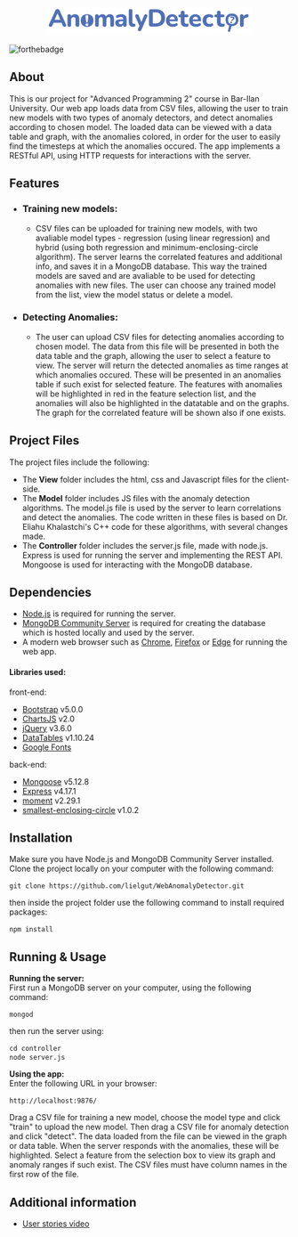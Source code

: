 <p align="center">
<img src="view/logo.svg" alt="Logo" height="50">
</p>

![forthebadge](https://img.shields.io/badge/Made%20with-Javascript-blue)

## About

This is our project for "Advanced Programming 2" course in Bar-Ilan University. Our web app loads data from CSV files, allowing the user to train new models with two types of anomaly detectors, and detect anomalies according to chosen model.
The loaded data can be viewed with a data table and graph, with the anomalies colored, in order for the user to easily find the timesteps at which the anomalies occured.
The app implements a RESTful API, using HTTP requests for interactions with the server.

## Features
- ### Training new models:
  - CSV files can be uploaded for training new models, with two avaliable model types - regression (using linear regression) and hybrid (using both regression and minimum-enclosing-circle algorithm). The server learns the correlated features and additional info, and saves it in a MongoDB database.
  This way the trained models are saved and are avaliable to be used for detecting anomalies with new files.
  The user can choose any trained model from the list, view the model status or delete a model.
- ### Detecting Anomalies:
  - The user can upload CSV files for detecting anomalies according to chosen model. The data from this file will be presented in both the data table and the graph, allowing the user to select a feature to view. The server will return the detected anomalies as time ranges at which anomalies occured. These will be presented in an anomalies table if such exist for selected feature. The features with anomalies will be highlighted in red in the feature selection list, and the anomalies will also be highlighted in the datatable and on the graphs. The graph for the correlated feature will be shown also if one exists.

## Project Files
The project files include the following:
- The <b>View</b> folder includes the html, css and Javascript files for the client-side.
- The <b>Model</b> folder includes JS files with the anomaly detection algorithms. The model.js file is used by the server to learn correlations and detect the anomalies. The code written in these files is based on Dr. Eliahu Khalastchi's C++ code for these algorithms, with several changes made.
- The <b>Controller</b> folder includes the server.js file, made with node.js. Express is used for running the server and implementing the REST API. Mongoose is used for interacting with the MongoDB database.

## Dependencies
- [Node.js](https://nodejs.org/) is required for running the server.
- [MongoDB Community Server](https://www.mongodb.com/try/download/community) is required for creating the database which is hosted locally and used by the server.
- A modern web browser such as [Chrome](https://www.google.com/chrome/), [Firefox](https://www.mozilla.org/en-US/firefox/new/) or [Edge](https://www.microsoft.com/edge) for running the web app.

#### Libraries used:
front-end:
- [Bootstrap](https://getbootstrap.com/) v5.0.0
- [ChartsJS](https://www.chartjs.org/) v2.0
- [jQuery](https://jquery.com/) v3.6.0
- [DataTables](https://datatables.net/) v1.10.24
- [Google Fonts](https://fonts.google.com/)

back-end:
- [Mongoose](https://mongoosejs.com/) v5.12.8
- [Express](http://expressjs.com/) v4.17.1
- [moment](https://www.npmjs.com/package/moment) v2.29.1
- [smallest-enclosing-circle](https://www.npmjs.com/package/smallest-enclosing-circle) v1.0.2

## Installation

Make sure you have Node.js and MongoDB Community Server installed. Clone the project locally on your computer with the following command:
```
git clone https://github.com/lielgut/WebAnomalyDetector.git
```
then inside the project folder use the following command to install required packages:
```
npm install
```

## Running & Usage

<b>Running the server:</b><br>
First run a MongoDB server on your computer, using the following command:
```
mongod
```
then run the server using:
```
cd controller
node server.js
```

<b>Using the app:</b><br>
Enter the following URL in your browser:
```
http://localhost:9876/
```

Drag a CSV file for training a new model, choose the model type and click "train" to upload the new model.
Then drag a CSV file for anomaly detection and click "detect". The data loaded from the file can be viewed in the graph or data table. When the server responds with the anomalies, these will be highlighted. Select a feature from the selection box to view its graph and anomaly ranges if such exist.
The CSV files must have column names in the first row of the file.

## Additional information
- [User stories video]()
